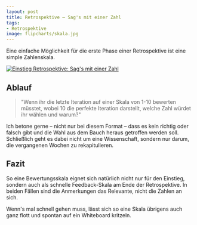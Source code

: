 ```yaml
---
layout: post
title: Retrospektive – Sag's mit einer Zahl
tags:
- Retrospektive
image: flipcharts/skala.jpg
---
```


Eine einfache Möglichkeit für die erste Phase einer Retrospektive ist eine
simple Zahlenskala.

[![Einstieg Retrospektive: Sag's mit einer Zahl]({{site.baseurl}}/assets/img/posts/flipcharts/skala.jpg)]({{site.baseurl}}/assets/img/posts/flipcharts/skala.jpg)

## Ablauf

> "Wenn ihr die letzte Iteration auf einer Skala von 1-10 bewerten müsstet,
wobei 10 die perfekte Iteration darstellt, welche Zahl würdet ihr wählen und
warum?"

Ich betone gerne – nicht nur bei diesem Format – dass es kein richtig oder
falsch gibt und die Wahl aus dem Bauch heraus getroffen werden soll.
Schließlich geht es dabei nicht um eine Wissenschaft, sondern nur darum, die
vergangenen Wochen zu rekapitulieren.

## Fazit

So eine Bewertungsskala eignet sich natürlich nicht nur für den Einstieg,
sondern auch als schnelle Feedback-Skala am Ende der Retrospektive.
In beiden Fällen sind die Anmerkungen das Relevante, nicht die Zahlen an sich.

Wenn's mal schnell gehen muss, lässt sich so eine Skala übrigens auch ganz flott
und spontan auf ein Whiteboard kritzeln.
